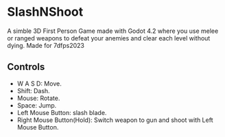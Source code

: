 # SlashNShoot
A simble 3D First Person Game made with Godot 4.2 where you use melee or ranged weapons to defeat your anemies and clear each level without dying.
Made for 7dfps2023

## Controls
- W A S D: Move.
- Shift: Dash.
- Mouse: Rotate.
- Space: Jump.
- Left Mouse Button: slash blade.
- Right Mouse Button(Hold): Switch weapon to gun and shoot with Left Mouse Button.
